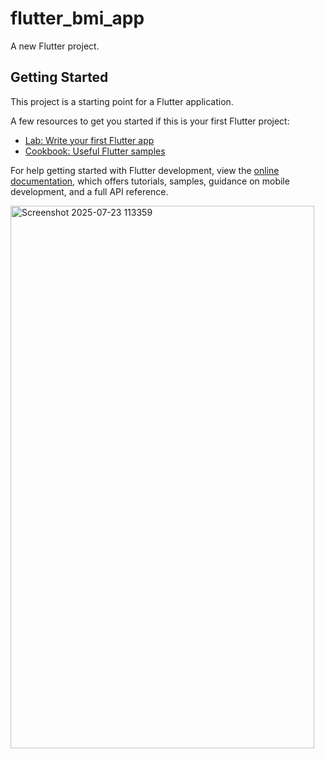 # flutter_bmi_app

A new Flutter project.

## Getting Started

This project is a starting point for a Flutter application.

A few resources to get you started if this is your first Flutter project:

- [Lab: Write your first Flutter app](https://docs.flutter.dev/get-started/codelab)
- [Cookbook: Useful Flutter samples](https://docs.flutter.dev/cookbook)

For help getting started with Flutter development, view the
[online documentation](https://docs.flutter.dev/), which offers tutorials,
samples, guidance on mobile development, and a full API reference.

<img width="486" height="868" alt="Screenshot 2025-07-23 113359" src="https://github.com/user-attachments/assets/16c82f7f-9e2a-41c4-9cef-93c225417777" />


